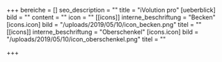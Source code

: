 +++
bereiche = []
seo_description = ""
title = "iVolution pro"
[ueberblick]
bild = ""
content = ""
icon = ""
[[icons]]
interne_beschriftung = "Becken"
[icons.icon]
bild = "/uploads/2019/05/10/icon_becken.png"
titel = ""
[[icons]]
interne_beschriftung = "Oberschenkel"
[icons.icon]
bild = "/uploads/2019/05/10/icon_oberschenkel.png"
titel = ""

+++
